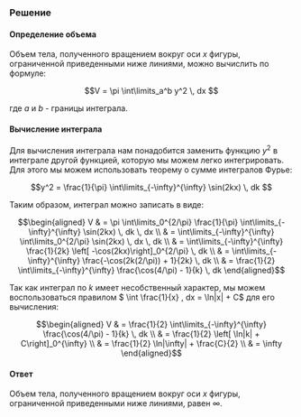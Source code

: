 

### Решение

#### Определение объема

Объем тела, полученного вращением вокруг оси *x* фигуры, ограниченной приведенными ниже линиями, можно вычислить по формуле:

$$V = \pi \int\limits_a^b y^2 \, dx $$

где $a$ и $b$ - границы интеграла.

#### Вычисление интеграла

Для вычисления интеграла нам понадобится заменить функцию $y^2$ в интеграле другой функцией, которую мы можем легко интегрировать. Для этого мы можем использовать теорему о сумме интегралов Фурье:

$$y^2 = \frac{1}{\pi} \int\limits_{-\infty}^{\infty} \sin(2kx) \, dk $$

Таким образом, интеграл можно записать в виде:

$$\begin{aligned}
V & = \pi \int\limits_0^{2/\pi} \frac{1}{\pi} \int\limits_{-\infty}^{\infty} \sin(2kx) \, dk \, dx \\
  & = \int\limits_{-\infty}^{\infty} \int\limits_0^{2/\pi} \sin(2kx) \, dx \, dk \\
  & = \int\limits_{-\infty}^{\infty} \frac{1}{2k} \left[ -\cos(2kx)\right]_0^{2/\pi} \, dk \\
  & = \int\limits_{-\infty}^{\infty} \frac{-\cos(2k(2/\pi)) + 1}{2k} \, dk \\
  & = \frac{1}{2} \int\limits_{-\infty}^{\infty} \frac{\cos(4/\pi) - 1}{k} \, dk
\end{aligned}$$

Так как интеграл по $k$ имеет несобственный характер, мы можем воспользоваться правилом $ \int \frac{1}{x} \, dx = \ln|x| + C$ для его вычисления:

$$\begin{aligned}
V & = \frac{1}{2} \int\limits_{-\infty}^{\infty} \frac{\cos(4/\pi) - 1}{k} \, dk \\
  & = \frac{1}{2} \left[ \ln|k| + C\right]_0^{\infty} \\
  & = \frac{1}{2} \ln|\infty| + \frac{C}{2} \\
  & = \infty
\end{aligned}$$

#### Ответ

Объем тела, полученного вращением вокруг оси *x* фигуры, ограниченной приведенными ниже линиями, равен $\infty$.